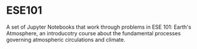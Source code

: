 # ESE101
A set of Jupyter Notebooks that work through problems in ESE 101: Earth's Atmosphere, an introducotry course about the fundamental processes governing atmospheric circulations and climate.
